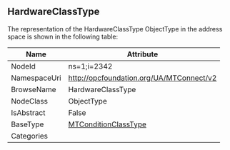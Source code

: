 <!-- objecttype -->
## HardwareClassType
  
<!-- end of text -->
The representation of the HardwareClassType ObjectType in the address space is shown in the following table:  

|Name|Attribute|
|---|---|
|NodeId|ns=1;i=2342|
|NamespaceUri|http://opcfoundation.org/UA/MTConnect/v2|
|BrowseName|HardwareClassType|
|NodeClass|ObjectType|
|IsAbstract|False|
|BaseType|[MTConditionClassType](../../ObjectTypes/MTConditionClassType/readme.md)|
|Categories||


